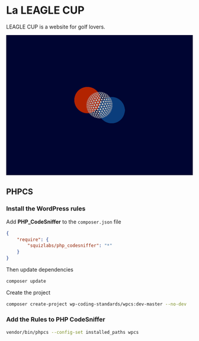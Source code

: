 # La LEAGLE CUP

LEAGLE CUP is a website for golf lovers.

![leaglecup](screenshot.png)

## PHPCS

### Install the WordPress rules

Add __PHP_CodeSniffer__ to the `composer.json` file

```json
{
    "require": {
        "squizlabs/php_codesniffer": "*"
    }
}
```

Then update dependencies

```bash
composer update
```

Create the project

```bash
composer create-project wp-coding-standards/wpcs:dev-master --no-dev
```

### Add the Rules to PHP CodeSniffer

```bash
vendor/bin/phpcs --config-set installed_paths wpcs
```

